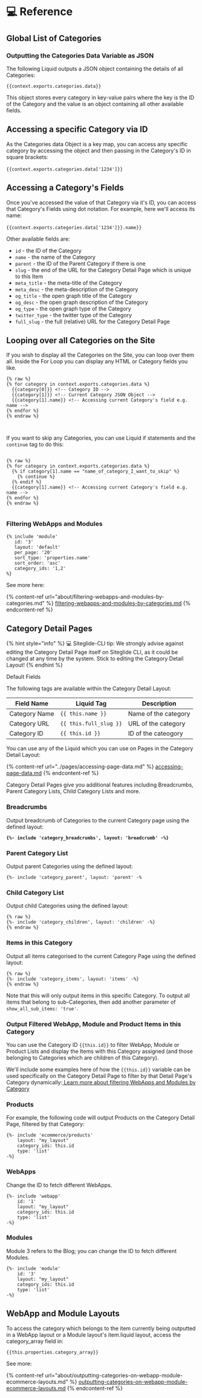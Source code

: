 # 💻 Reference

## Global List of Categories

### Outputting the Categories Data Variable as JSON

The following Liquid outputs a JSON object containing the details of all Categories:

`{{context.exports.categories.data}}`

This object stores every category in key-value pairs where the key is the ID of the Category and the value is an object containing all other available fields.

## Accessing a specific Category via ID

As the Categories data Object is a key map, you can access any specific category by accessing the object and then passing in the Category's ID in square brackets:\
\
`{{context.exports.categories.data['1234']}}`

## Accessing a Category's Fields

Once you've accessed the value of that Category via it's ID, you can access that Category's Fields using dot notation. For example, here we'll access its name:\
\
`{{context.exports.categories.data['1234']}}.name}}`

Other available fields are:

* `id` - the ID of the Category
* `name` - the name of the Category
* `parent` - the ID of the Parent Category if there is one
* `slug` - the end of the URL for the Category Detail Page which is unique to this Item
* `meta_title` - the meta-title of the Category
* `meta_desc` - the meta-description of the Category
* `og_title` - the open graph title of the Category
* `og_desc` - the open graph description of the Category
* `og_type` - the open graph type of the Category
* `twitter_type` - the twitter type of the Category
* `full_slug` - the full (relative) URL for the Category Detail Page

## Looping over all Categories on the Site

If you wish to display all the Categories on the Site, you can loop over them all. Inside the For Loop you can display any HTML or Category fields you like.

```liquid
{% raw %}
{% for category in context.exports.categories.data %}
  {{category[0]}} <!-- Category ID -->
  {{category[1]}} <!-- Current Category JSON Object -->
  {{category[1].name}} <!-- Accessing current Category's field e.g. name -->
{% endfor %}
{% endraw %}



```

If you want to skip any Categories, you can use Liquid if statements and the `continue` tag to do this:

```liquid

{% raw %}
{% for category in context.exports.categories.data %}
  {% if category[1].name == "name_of_category_I_want_to_skip" %}
    {% continue %}
  {% endif %}
  {{category[1].name}} <!-- Accessing current Category's field e.g. name -->
{% endfor %}
{% endraw %}


```

### Filtering WebApps and Modules

```
{% include 'module'
   id: '3'
   layout: 'default'
   per_page: '20'
   sort_type: 'properties.name'
   sort_order: 'asc'
   category_ids: '1,2' 
%}
```

See more here:

{% content-ref url="about/filtering-webapps-and-modules-by-categories.md" %}
[filtering-webapps-and-modules-by-categories.md](about/filtering-webapps-and-modules-by-categories.md)
{% endcontent-ref %}

## Category Detail Pages

{% hint style="info" %}
:computer: Siteglide-CLI tip: We strongly advise against editing the Category Detail Page itself on Siteglide CLI, as it could be changed at any time by the system. Stick to editing the Category Detail Layout!
{% endhint %}

Default Fields

The following tags are available within the Category Detail Layout:

| **Field Name** | **Liquid Tag**         | **Description**      |
| -------------- | ---------------------- | -------------------- |
| Category Name  | `{{ this.name }}`      | Name of the category |
| Category URL   | `{{ this.full_slug }}` | URL of the category  |
| Category ID    | `{{ this.id }}`        | ID of the cateogory  |

You can use any of the Liquid which you can use on Pages in the Category Detail Layout:

{% content-ref url="../pages/accessing-page-data.md" %}
[accessing-page-data.md](../pages/accessing-page-data.md)
{% endcontent-ref %}

Category Detail Pages give you additional features including Breadcrumbs, Parent Category Lists, Child Category Lists and more.

### Breadcrumbs

Output breadcrumb of Categories to the current Category page using the defined layout:

<pre class="language-liquid"><code class="lang-liquid"><strong>{%- include 'category_breadcrumbs', layout: 'breadcrumb' -%}
</strong></code></pre>

### Parent Category List

Output parent Categories using the defined layout:

```liquid
{%- include 'category_parent', layout: 'parent' -%
```

### Child Category List

Output child Categories using the defined layout:&#x20;

```liquid
{% raw %}
{%- include 'category_children', layout: 'children' -%}
{% endraw %}
```

### Items in this Category

Output all items categorised to the current Category Page using the defined layout:&#x20;

```liquid
{% raw %}
{%- include 'category_items', layout: 'items' -%}
{% endraw %}
```

Note that this will only output items in this specific Category. To output all items that belong to sub-Categories, then add another parameter of `show_all_sub_items: 'true'`.

### Output Filtered WebApp, Module and Product Items in this Category

You can use the Category ID `{{this.id}}` to filter WebApp, Module or Product Lists and display the Items with this Category assigned (and those belonging to Categories which are children of this Category).

We'll include some examples here of how the `{{this.id}}` variable can be used specifically on the Category Detail Page to filter by that Detail Page's Category dynamically:[ Learn more about filtering WebApps and Modules by Category](https://developers.siteglide.com/filtering-webapps-and-modules-by-categories)

### Products

For example, the following code will output Products on the Category Detail Page, filtered by that Category:

```liquid
{%- include 'ecommerce/products'
    layout: "my_layout"
    category_ids: this.id
    type: 'list' 
-%}

```

### WebApps

Change the ID to fetch different WebApps.

```liquid
{%- include 'webapp'
    id: '1'
    layout: "my_layout"
    category_ids: this.id
    type: 'list' 
-%}

```

### Modules

Module 3 refers to the Blog; you can change the ID to fetch different Modules.

```liquid
{%- include 'module'
    id: '3'
    layout: "my_layout"
    category_ids: this.id
    type: 'list' 
-%}
```

## WebApp and Module Layouts

To access the category which belongs to the item currently being outputted in a WebApp layout or a Module layout's item.liquid layout, access the category\_array field in:

```liquid
{{this.properties.category_array}}
```

See more:

{% content-ref url="about/outputting-categories-on-webapp-module-ecommerce-layouts.md" %}
[outputting-categories-on-webapp-module-ecommerce-layouts.md](about/outputting-categories-on-webapp-module-ecommerce-layouts.md)
{% endcontent-ref %}
